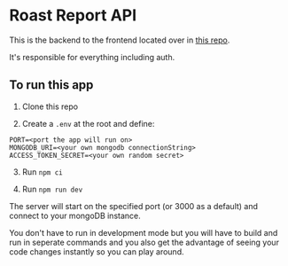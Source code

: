 # Roast Report API

This is the backend to the frontend located over in [this repo](https://github.com/Jordy1311/roast-report).

It's responsible for everything including auth.

## To run this app

1. Clone this repo

2. Create a `.env` at the root and define:

```
PORT=<port the app will run on>
MONGODB_URI=<your own mongodb connectionString>
ACCESS_TOKEN_SECRET=<your own random secret>
```

3. Run `npm ci`

4. Run `npm run dev`

The server will start on the specified port (or 3000 as a default) and connect to your mongoDB instance.

You don't have to run in development mode but you will have to build and run in seperate commands and you also get the advantage of seeing your code changes instantly so you can play around.
